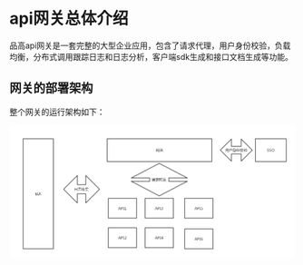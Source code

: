 # api网关总体介绍

品高api网关是一套完整的大型企业应用，包含了请求代理，用户身份校验，负载均衡，分布式调用跟踪日志和日志分析，客户端sdk生成和接口文档生成等功能。

## 网关的部署架构

整个网关的运行架构如下：

![网关运行架构](/assets/网关整体架构.png)